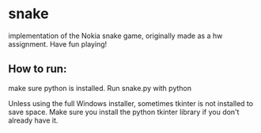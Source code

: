 # snake
implementation of the Nokia snake game, originally made as a hw assignment. Have fun playing!

## How to run:
make sure python is installed. 
Run snake.py with python

Unless using the full Windows installer, sometimes tkinter is not installed to save space. Make sure you install the python tkinter library if you don't already have it.
